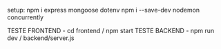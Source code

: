 setup: npm i express mongoose dotenv
npm i --save-dev nodemon concurrently

TESTE FRONTEND - cd frontend / npm start
TESTE BACKEND - npm run dev / backend/server.js


